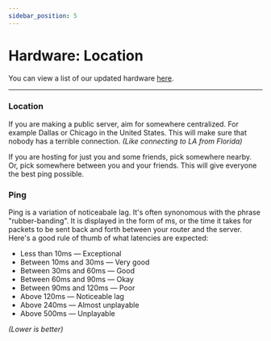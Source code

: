 ```yaml
---
sidebar_position: 5
---
```


# Hardware: Location
You can view a list of our updated hardware [here](https://asteroidhost.com/company/hardware).

---

### Location
If you are making a public server, aim for somewhere centralized. For example Dallas or Chicago in the United States. This will make sure that nobody has a terrible connection. *(Like connecting to LA from Florida)*

If you are hosting for just you and some friends, pick somewhere nearby. Or, pick somewhere between you and your friends. This will give everyone the best ping possible.


### Ping
Ping is a variation of noticeabale lag. It's often synonomous with the phrase "rubber-banding". It is displayed in the form of ms, or the time it takes for packets to be sent back and forth between your router and the server. Here's a good rule of thumb of what latencies are expected:

- Less than 10ms — Exceptional
- Between 10ms and 30ms — Very good
- Between 30ms and 60ms — Good
- Between 60ms and 90ms — Okay
- Between 90ms and 120ms — Poor
- Above 120ms — Noticeable lag
- Above 240ms — Almost unplayable
- Above 500ms — Unplayable

*(Lower is better)*

